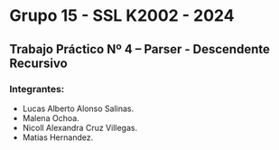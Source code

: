 # Grupo 15 - SSL K2002 - 2024

## Trabajo Práctico Nº 4 – Parser - Descendente Recursivo


### Integrantes:

- Lucas Alberto Alonso Salinas.
- Malena Ochoa.
- Nicoll Alexandra Cruz Villegas.
- Matias Hernandez.